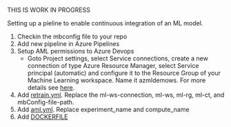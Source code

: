 THIS IS WORK IN PROGRESS 

Setting up a pieline to enable continuous integration of an ML model. 
1. Checkin the mbconfig file to your repo
2. Add new pipeline in Azure Pipelines
3. Setup AML permissions to Azure Devops
    - Goto Project settings, select Service connections, create a new connection of type Azure Resource Manager, select Service principal (automatic) and configure it to the Resource Group of your Machine Learning workspace. Name it azmldemows. For more details see [here](https://docs.microsoft.com/en-us/azure/devops/pipelines/library/service-endpoints?view=azure-devops). 
4. Add [retrain.yml](./retrain.yml). Replace the ml-ws-connection, ml-ws, ml-rg, ml-ct, and mbConfig-file-path.
5. Add [aml.yml](./aml.yml). Replace experiment_name and compute_name
6. Add [DOCKERFILE](./DOCKERFILE)

